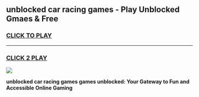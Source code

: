 
## unblocked car racing games - Play Unblocked Gmaes & Free
<h3>
<a href="https://news.freeplayer.one?title=unblocked_car_racing_games&ref=16F">CLICK TO PLAY</a></h3>
<hr>

<h3>
<a href="https://news.freeplayer.one?title=unblocked_car_racing_games&ref=16F">CLICK 2 PLAY</a>
  
</h3>

<a href="https://news.freeplayer.one?title=unblocked_car_racing_games&ref=16F/"><img src="https://clearcache.store/games.png"></a>


**unblocked car racing games games unblocked: Your Gateway to Fun and Accessible Online Gaming**
